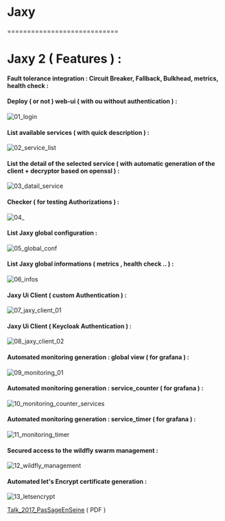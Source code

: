 # Jaxy


============================

# Jaxy 2 ( Features ) :

#### Fault tolerance integration : Circuit Breaker, Fallback, Bulkhead, metrics, health check :

#### Deploy ( or not ) web-ui ( with ou without authentication ) :

![01_login](https://user-images.githubusercontent.com/7684497/48570327-706af980-e904-11e8-8fe4-a0204eb3b950.png)

#### List available services ( with quick description ) :

![02_service_list](https://user-images.githubusercontent.com/7684497/48570376-8b3d6e00-e904-11e8-8f68-36dd6dd560a2.png)

#### List the detail of the selected service ( with automatic generation of the client + decryptor based on openssl ) :

![03_datail_service](https://user-images.githubusercontent.com/7684497/48570409-9abcb700-e904-11e8-9e63-a54150d2b5b0.png)

#### Checker ( for testing Authorizations ) :

![04_](https://user-images.githubusercontent.com/7684497/48570430-a314f200-e904-11e8-9072-03286ec9ee05.png)

#### List Jaxy global configuration  :

![05_global_conf](https://user-images.githubusercontent.com/7684497/48570449-ac9e5a00-e904-11e8-857a-a2a5edba8fbf.png)

#### List Jaxy global informations ( metrics , health check .. ) :

![06_infos](https://user-images.githubusercontent.com/7684497/48570457-b2943b00-e904-11e8-8c7a-0cdd6fe274a3.png)

#### Jaxy Ui Client ( custom Authentication ) :

![07_jaxy_client_01](https://user-images.githubusercontent.com/7684497/48570468-b88a1c00-e904-11e8-822c-560d5ee38fa3.png)

#### Jaxy Ui Client ( Keycloak Authentication ) :

![08_jaxy_client_02](https://user-images.githubusercontent.com/7684497/48570481-bf189380-e904-11e8-8760-2b0b926a7ed1.png)

#### Automated monitoring generation : global view ( for grafana ) :

![09_monitoring_01](https://user-images.githubusercontent.com/7684497/48570493-c5a70b00-e904-11e8-9854-72451452c9ca.png)

#### Automated monitoring generation : service_counter ( for grafana ) :

![10_monitoring_counter_services](https://user-images.githubusercontent.com/7684497/48570510-cc358280-e904-11e8-9d30-bc0ebe2a0639.png)

#### Automated monitoring generation : service_timer ( for grafana ) :

![11_monitoring_timer](https://user-images.githubusercontent.com/7684497/48570525-d2c3fa00-e904-11e8-8a87-3d665ba3ca6c.png)

#### Secured access to the wildfly swarm management :

![12_wildfly_management](https://user-images.githubusercontent.com/7684497/48570543-de172580-e904-11e8-9a2f-0991e92779e5.png)

#### Automated let's Encrypt certificate generation :

![13_letsencrypt](https://user-images.githubusercontent.com/7684497/48572188-00ab3d80-e909-11e8-802f-a046fa53ab2e.png)



  [Talk_2017_PasSageEnSeine]( https://github.com/rac021/Jax-Y/blob/master/demo_sourceForge/Talk_PasSageEnSeine/Jax-Y.pdf
) ( PDF ) 
